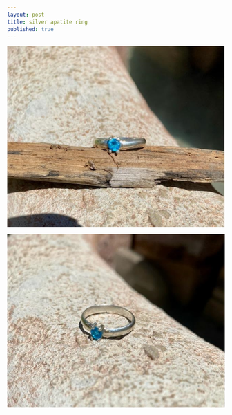 ```yaml
---
layout: post
title: silver apatite ring
published: true
---
```

![halfround_silver_apatite_5.5.jpg](/images/jewelry/rings/halfround_silver_apatite_5.5.jpg)
<!--more-->

![halfround_silver_apatite_6.5-2.jpg](/images/jewelry/rings/halfround_silver_apatite_5.5-2.jpg)
